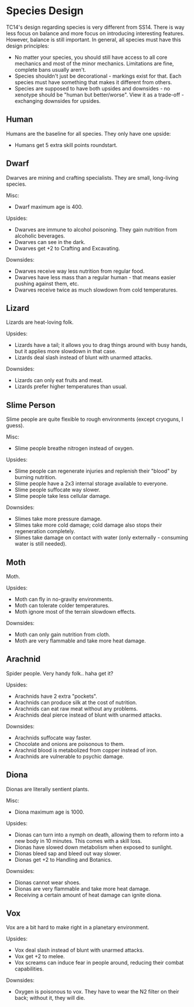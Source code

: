 # Species Design

TC14's design regarding species is very different from SS14. There is way less focus on balance and more focus on introducing interesting features.
However, balance is still important. In general, all species must have this design principles:
- No matter your species, you should still have access to all core mechanics and most of the minor mechanics. Limitations are fine, complete bans usually aren't.
- Species shouldn't just be decorational - markings exist for that. Each species must have something that makes it different from others.
- Species are supposed to have both upsides and downsides - no xenotype should be "human but better/worse". View it as a trade-off - exchanging downsides for upsides.

## Human

Humans are the baseline for all species. They only have one upside:

- Humans get 5 extra skill points roundstart.

## Dwarf

Dwarves are mining and crafting specialists. They are small, long-living species.

Misc:

- Dwarf maximum age is 400.

Upsides:

- Dwarves are immune to alcohol poisoning. They gain nutrition from alcoholic beverages.
- Dwarves can see in the dark.
- Dwarves get +2 to Crafting and Excavating.

Downsides:

- Dwarves receive way less nutrition from regular food.
- Dwarves have less mass than a regular human - that means easier pushing against them, etc.
- Dwarves receive twice as much slowdown from cold temperatures.

## Lizard

Lizards are heat-loving folk.

Upsides:

- Lizards have a tail; it allows you to drag things around with busy hands, but it applies more slowdown in that case.
- Lizards deal slash instead of blunt with unarmed attacks.

Downsides:

- Lizards can only eat fruits and meat.
- Lizards prefer higher temperatures than usual.

## Slime Person

Slime people are quite flexible to rough environments (except cryoguns, I guess).

Misc:

- Slime people breathe nitrogen instead of oxygen.

Upsides:

- Slime people can regenerate injuries and replenish their "blood" by burning nutrition.
- Slime people have a 2x3 internal storage available to everyone.
- Slime people suffocate way slower.
- Slime people take less cellular damage.

Downsides:

- Slimes take more pressure damage.
- Slimes take more cold damage; cold damage also stops their regeneration completely.
- Slimes take damage on contact with water (only externally - consuming water is still needed).

## Moth

Moth.

Upsides:

- Moth can fly in no-gravity environments.
- Moth can tolerate colder temperatures.
- Moth ignore most of the terrain slowdown effects.

Downsides:

- Moth can only gain nutrition from cloth.
- Moth are very flammable and take more heat damage.

## Arachnid

Spider people. Very handy folk.. haha get it?

Upsides:

- Arachnids have 2 extra "pockets".
- Arachnids can produce silk at the cost of nutrition.
- Arachnids can eat raw meat without any problems.
- Arachnids deal pierce instead of blunt with unarmed attacks.

Downsides:

- Arachnids suffocate way faster.
- Chocolate and onions are poisonous to them.
- Arachnid blood is metabolized from copper instead of iron.
- Arachnids are vulnerable to psychic damage.

## Diona

Dionas are literally sentient plants.

Misc:

- Diona maximum age is 1000.

Upsides:

- Dionas can turn into a nymph on death, allowing them to reform into a new body in 10 minutes. This comes with a skill loss.
- Dionas have slowed down metabolism when exposed to sunlight.
- Dionas bleed sap and bleed out way slower.
- Dionas get +2 to Handling and Botanics.

Downsides:

- Dionas cannot wear shoes.
- Dionas are very flammable and take more heat damage.
- Receiving a certain amount of heat damage can ignite diona.

## Vox

Vox are a bit hard to make right in a planetary environment.

Upsides:

- Vox deal slash instead of blunt with unarmed attacks.
- Vox get +2 to melee.
- Vox screams can induce fear in people around, reducing their combat capabilities.

Downsides:

- Oxygen is poisonous to vox. They have to wear the N2 filter on their back; without it, they will die.